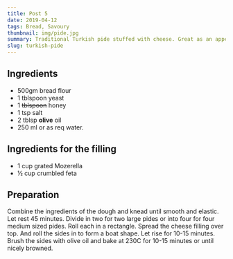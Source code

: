 ```yaml
---
title: Post 5
date: 2019-04-12
tags: Bread, Savoury
thumbnail: img/pide.jpg
summary: Traditional Turkish pide stuffed with cheese. Great as an appetizer or for breakfast or lunch.
slug: turkish-pide
---
```


## Ingredients

+ 500gm bread flour
+ 1 tblspoon yeast
+ 1 ~~tblspoon~~ honey
+ 1 tsp salt
+ 2 tblsp **olive** oil
+ 250 ml or as req water.

## Ingredients for the filling

+ 1 cup grated Mozerella
+ ½ cup crumbled feta 

## Preparation
 
Combine the ingredients of the dough and knead until smooth and elastic. Let rest 45 minutes. Divide in two for two large pides or into four for four medium sized pides. Roll each in a rectangle. Spread the cheese filling over top. And roll the sides in to form a boat shape. Let rise for 10-15 minutes. Brush the sides with olive oil and bake at 230C for 10-15 minutes or until nicely browned.